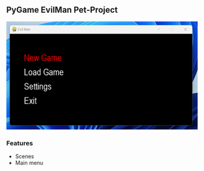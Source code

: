 ## PyGame EvilMan Pet-Project

![screenshot](/screenshots/src.png "screenshot")

### Features

- Scenes
- Main menu
